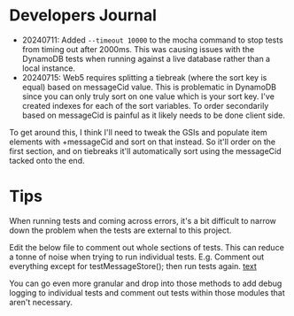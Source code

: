 # Developers Journal

- 20240711: Added `--timeout 10000` to the mocha command to stop tests from timing out after 2000ms. This was causing issues with the DynamoDB tests when running against a live database rather than a local instance.
- 20240715: Web5 requires splitting a tiebreak (where the sort key is equal) based on messageCid value. This is problematic in DynamoDB since you can only truly sort on one value which is your sort key. I've created indexes for each of the sort variables. To order secondarily based on messageCid is painful as it likely needs to be done client side.

To get around this, I think I'll need to tweak the GSIs and populate item elements with <attribute>+messageCid and sort on that instead. So it'll order on the first section, and on tiebreaks it'll automatically sort using the messageCid tacked onto the end.

# Tips

When running tests and coming across errors, it's a bit difficult to narrow down the problem when the tests are external to this project.

Edit the below file to comment out whole sections of tests. This can reduce a tonne of noise when trying to run individual tests. E.g. Comment out everything except for testMessageStore(); then run tests again.
[text](node_modules/@tbd54566975/dwn-sdk-js/dist/esm/tests/test-suite.js)

You can go even more granular and drop into those methods to add debug logging to individual tests and comment out tests within those modules that aren't necessary.

